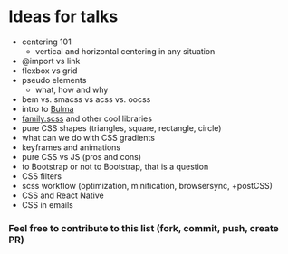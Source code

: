 # Ideas for talks

* centering 101
  * vertical and horizontal centering in any situation
* @import vs link
* flexbox vs grid
* pseudo elements
  * what, how and why
* bem vs. smacss vs acss vs. oocss
* intro to [Bulma](https://bulma.io/)
* [family.scss](https://lukyvj.github.io/family.scss/) and other cool libraries
* pure CSS shapes (triangles, square, rectangle, circle)
* what can we do with CSS gradients
* keyframes and animations
* pure CSS vs JS (pros and cons)
* to Bootstrap or not to Bootstrap, that is a question
* CSS filters
* scss workflow (optimization, minification, browsersync, +postCSS)
* CSS and React Native
* CSS in emails 

### Feel free to contribute to this list (fork, commit, push, create PR)
